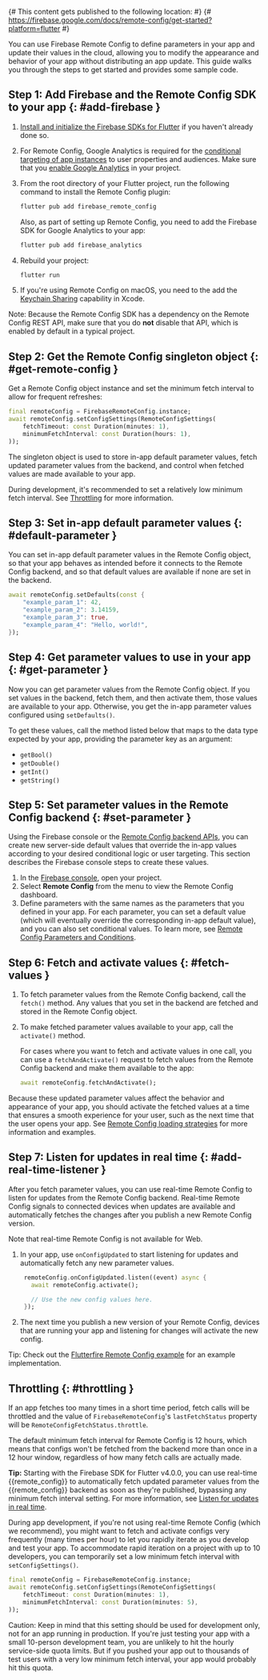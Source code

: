 {# This content gets published to the following location:                        #}
{#   https://firebase.google.com/docs/remote-config/get-started?platform=flutter #}

You can use Firebase Remote Config to define parameters in your app and update
their values in the cloud, allowing you to modify the appearance and behavior of
your app without distributing an app update.
This guide walks you through the steps to get started and provides some
sample code.

## Step 1: Add Firebase and the Remote Config SDK to your app {: #add-firebase }

1.  [Install and initialize the Firebase SDKs for Flutter](/docs/flutter/setup) if you
    haven't already done so.

1.  For Remote Config, Google Analytics is required for the
    [conditional targeting of app instances](/docs/remote-config/parameters#conditions_rules_and_conditional_values)
    to user properties and audiences. Make sure that
    you <a href="https://support.google.com/firebase/answer/9289399#linkga"
           class="external">enable Google Analytics</a> in your project.

1.  From the root directory of your Flutter project, run the following
    command to install the Remote Config plugin:

    ```bash
    flutter pub add firebase_remote_config
    ```

    Also, as part of setting up Remote Config, you need to add the Firebase SDK
    for Google Analytics to your app:

    ```bash
    flutter pub add firebase_analytics
    ```

1.  Rebuild your project:

    ```bash
    flutter run
    ```

1.  If you're using Remote Config on macOS, you need to the add the [Keychain
    Sharing](https://developer.apple.com/documentation/xcode/configuring-keychain-sharing)
    capability in Xcode.

Note: Because the Remote Config SDK has a dependency on the Remote Config REST
API, make sure that you do **not** disable that API, which is enabled by default
in a typical project.

## Step 2: Get the Remote Config singleton object {: #get-remote-config }

Get a Remote Config object instance and set the
minimum fetch interval to allow for frequent refreshes:

```dart
final remoteConfig = FirebaseRemoteConfig.instance;
await remoteConfig.setConfigSettings(RemoteConfigSettings(
    fetchTimeout: const Duration(minutes: 1),
    minimumFetchInterval: const Duration(hours: 1),
));
```

The singleton object is used to store in-app default parameter values, fetch
updated parameter values from the backend, and control when fetched values are
made available to your app.

During development, it's recommended to set a relatively low minimum fetch
interval. See [Throttling](#throttling) for more information.

## Step 3: Set in-app default parameter values {: #default-parameter }

You can set in-app default parameter values in the Remote Config
object, so that your app behaves as intended before it connects to the
Remote Config backend, and so that default values are available if none are
set in the backend.

```dart
await remoteConfig.setDefaults(const {
    "example_param_1": 42,
    "example_param_2": 3.14159,
    "example_param_3": true,
    "example_param_4": "Hello, world!",
});
```

## Step 4: Get parameter values to use in your app {: #get-parameter }

Now you can get parameter values from the Remote Config object. If you set
values in the backend, fetch them, and then activate them,
those values are available to your app. Otherwise, you get the in-app
parameter values configured using `setDefaults()`.

To get these values, call the method listed below that maps to the data type
expected by your app, providing the parameter key as an argument:

* `getBool()`
* `getDouble()`
* `getInt()`
* `getString()`

## Step 5: Set parameter values in the Remote Config backend {: #set-parameter }

Using the Firebase console or the
[Remote Config backend APIs](/docs/remote-config/automate-rc),
you can create new server-side default values that override the in-app values
according to your desired conditional logic or user targeting. This section
describes the Firebase console steps to create these values.

1. In the [Firebase console](https://console.firebase.google.com/), open your project.
1. Select **Remote Config** from the menu to view the Remote Config
   dashboard.
1. Define parameters with the same names as the parameters that you defined in
   your app. For each parameter, you can set a default value (which will
   eventually override the corresponding in-app default value), and you can also
   set conditional values. To learn more, see [Remote Config Parameters and
   Conditions](/docs/remote-config/parameters).

## Step 6: Fetch and activate values {: #fetch-values }

1. To fetch parameter values from the Remote Config backend, call the
   `fetch()` method. Any values that you set in the backend are fetched
   and stored in the Remote Config object.

1. To make fetched parameter values available to your app, call the
   `activate()` method.

   For cases where you want to fetch and activate values in one call, you
   can use a `fetchAndActivate()` request to fetch values from the
   Remote Config backend and make them available to the app:

   ```dart
   await remoteConfig.fetchAndActivate();
   ```

Because these updated parameter values affect the behavior and appearance
of your app, you should activate the fetched values at a time that ensures a
smooth experience for your user, such as the next time that the user opens your
app. See [Remote Config loading strategies](/docs/remote-config/loading)
for more information and examples.

## Step 7: Listen for updates in real time {: #add-real-time-listener }

After you fetch parameter values, you can use real-time Remote Config to listen
for updates from the Remote Config backend.  Real-time Remote Config signals to
connected devices when updates are available and automatically fetches the
changes after you publish a new Remote Config version.

Note that real-time Remote Config is not available for Web.

1. In your app, use `onConfigUpdated` to start listening for updates and
   automatically fetch any new parameter values.

   ```dart
    remoteConfig.onConfigUpdated.listen((event) async {
      await remoteConfig.activate();

      // Use the new config values here.
    });
   ```

2. The next time you publish a new version of your Remote Config, devices that
   are running your app and listening for changes will activate the new config.

Tip: Check out the
[Flutterfire Remote Config
example](https://github.com/firebase/flutterfire/tree/master/packages/firebase_remote_config/firebase_remote_config/example)
for an example implementation.

## Throttling {: #throttling }

If an app fetches too many times in a short time period, fetch calls will be
throttled and the value of `FirebaseRemoteConfig`'s `lastFetchStatus`
property will be `RemoteConfigFetchStatus.throttle`.

The default minimum fetch interval for Remote Config is 12 hours, which
means that configs won't be fetched from the backend more than once in a 12 hour
window, regardless of how many fetch calls are actually made.

<aside class="tip">
  <b>Tip:</b> Starting with the Firebase SDK for Flutter v4.0.0,
  you can use real-time {{remote_config}} to automatically fetch updated
  parameter values from the {{remote_config}} backend as soon as they're
  published, bypassing any minimum fetch interval setting. For more
  information, see
  <a href="/docs/remote-config/get-started?platform=android#add-real-time-listener">Listen for updates in real time</a>.
</aside>

During app development, if you're not using real-time Remote Config (which we
recommend), you might want to fetch and activate configs very frequently
(many times per hour) to let you rapidly iterate as you develop and test your
app. To accommodate rapid iteration on a project with up to 10 developers, you
can temporarily set a low minimum fetch interval with `setConfigSettings()`.

```dart
final remoteConfig = FirebaseRemoteConfig.instance;
await remoteConfig.setConfigSettings(RemoteConfigSettings(
    fetchTimeout: const Duration(minutes: 1),
    minimumFetchInterval: const Duration(minutes: 5),
));
```

Caution: Keep in mind that this setting should be used for development only, not for an
app running in production. If you're just testing your app with a small
10-person development team, you are unlikely to hit the hourly service-side
quota limits. But if you pushed your app out to thousands of test users with a
very low minimum fetch interval, your app would probably hit this quota.
